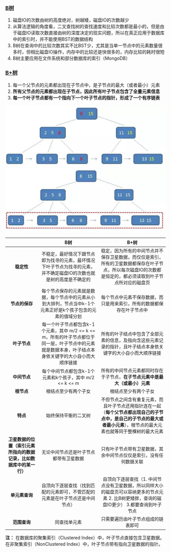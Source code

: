 ### [B树](https://mp.weixin.qq.com/s/rDCEFzoKHIjyHfI_bsz5Rw)

1. 磁盘IO的次数由树的高度绝对，树越矮，磁盘IO的次数越少
2. 从算法逻辑的角度看，二叉查找树的查找速度和比较次数都是最小的，但是由于磁盘IO读取次数直接由树的深度决定的现实问题，所以在真正应用于数据库中的索引时，并不能使用BST的数据结构
3. B树在查询中的比较次数其实不比BST少，尤其是当单一节点中的元素数量很多时，但相比磁盘IO操作，内存中的比较还是快很多的，内存比较的耗时很短
4. B树主要应用在文件系统和部分数据库的索引（MongoDB）

### [B+树](http://mp.weixin.qq.com/s/jRZMMONW3QP43dsDKIV9VQ)

1. 每一个父节点的元素都出现在子节点中，是子节点的最大（或者最小）元素
2. **所有父节点的元素都出现在子节点，因此所有叶子节点包含了全量元素信息**
3. **每一个叶子节点都有一个指向下一个叶子节点的指针，形成了一个有序链表**

![B+树子节点示意](/assets/微信图片_20180116161800.jpg)  
![B+树叶子节点示意](/assets/微信图片_20180116162301.jpg)

|  | **B树** | **B+树** |
| :---: | :---: | :---: |
| **稳定性** | 不稳定，最好情况下跟节点即为找寻的元素，最坏情况下叶子节点为找寻的元素，并不确定磁盘IO的次数也就是树的高度是不确定的 | 稳定，因为所有的中间节点并不保存卫星数据，而仅仅是索引，所有的卫星数据都保存在叶子节点，所以每次磁盘IO的次数都是恒定的，都必须读取到叶子节点所对应的磁盘页 |
| **节点的保存** | 每个节点保存的元素就是数据，每个节点中的元素从小到大排列，节点当中k-1个元素正好是k个孩子包含的元素的值域分划 | 每个节点中元素不保存数据，而只是用来索引，所有的数据都保存在叶子节点中 |
|**叶子节点**| 每一个叶子节点都包含k-1个元素，其中 m/2 <= k <= m，所有的叶子节点都位于同一层，叶子节点中的元素就是数据本身，叶子结点本身依关键字的大小自小而大顺序链接 |所有的叶子结点中包含了全部元素的信息，及指向含这些元素记录的指针，且叶子结点本身依关键字的大小自小而大顺序链接|
|**中间节点**| 每个中间节点都包含k-1个元素和k个孩子，其中 m/2 <= k <= m |所有的中间节点元素都同时存在于子节点，**在子节点元素中是最大（或最小）元素**|
|**根节点** |根结点至少有两个子女| 根结点至少有两个子女|
|**特点**| 始终保持平衡的二叉树 |不但节点之间含有重复元素，而且叶子节点还用指针连在一起（**每个父节点都出现自己的子节点中，是自己的子节点的最大或者最小元素**），根节点的最大元素也就等同于整棵树的最大元素|
|**卫星数据的位置（索引元素所指向的数据记录，比如数据库中的某一行）**|无论中间节点还是叶子节点都带有卫星数据|只有叶子节点带有卫星数据，其余中间节点仅仅是索引，没有任何数据关联|
|**单元素查询**|自顶向下逐层查找（找到匹配的元素即可，不管匹配的元素是在叶子节点还是中间节点）|自顶向下逐层查找（1. 中间节点没有卫星数据，所以同样大小的磁盘页可以容纳更多的节点元素 2. 比B树更矮胖，查询的磁盘IO更少） 3.都要查询到叶子节点|
|**范围查询**|同查找单元素|只需要遍历由叶子节点组成的链表即可|

**注：** 在数据库的聚集索引（Clustered Index）中，叶子节点直接包含卫星数据。在非聚集索引（NonClustered Index）中，叶子节点带有指向卫星数据的指针。



